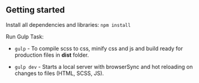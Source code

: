 ## Getting started

Install all dependencies and libraries:
   `npm install`

Run Gulp Task:
  - `gulp`      - To compile scss to css, minify css and js and build ready for production files in **dist** folder.

  - `gulp dev`  - Starts a local server with browserSync and hot reloading on changes to files (HTML, SCSS, JS).
   
